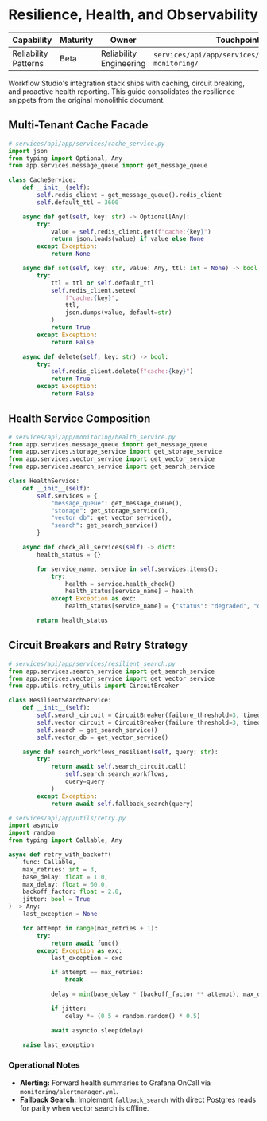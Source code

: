 # Resilience, Health, and Observability

| Capability | Maturity | Owner | Touchpoints |
| --- | --- | --- | --- |
| Reliability Patterns | Beta | Reliability Engineering | `services/api/app/services/cache_service.py`, `monitoring/` |

Workflow Studio's integration stack ships with caching, circuit breaking, and proactive health reporting. This guide consolidates
the resilience snippets from the original monolithic document.

## Multi-Tenant Cache Facade

```python
# services/api/app/services/cache_service.py
import json
from typing import Optional, Any
from app.services.message_queue import get_message_queue

class CacheService:
    def __init__(self):
        self.redis_client = get_message_queue().redis_client
        self.default_ttl = 3600

    async def get(self, key: str) -> Optional[Any]:
        try:
            value = self.redis_client.get(f"cache:{key}")
            return json.loads(value) if value else None
        except Exception:
            return None

    async def set(self, key: str, value: Any, ttl: int = None) -> bool:
        try:
            ttl = ttl or self.default_ttl
            self.redis_client.setex(
                f"cache:{key}",
                ttl,
                json.dumps(value, default=str)
            )
            return True
        except Exception:
            return False

    async def delete(self, key: str) -> bool:
        try:
            self.redis_client.delete(f"cache:{key}")
            return True
        except Exception:
            return False
```

## Health Service Composition

```python
# services/api/app/monitoring/health_service.py
from app.services.message_queue import get_message_queue
from app.services.storage_service import get_storage_service
from app.services.vector_service import get_vector_service
from app.services.search_service import get_search_service

class HealthService:
    def __init__(self):
        self.services = {
            "message_queue": get_message_queue(),
            "storage": get_storage_service(),
            "vector_db": get_vector_service(),
            "search": get_search_service()
        }

    async def check_all_services(self) -> dict:
        health_status = {}

        for service_name, service in self.services.items():
            try:
                health = service.health_check()
                health_status[service_name] = health
            except Exception as exc:
                health_status[service_name] = {"status": "degraded", "detail": str(exc)}

        return health_status
```

## Circuit Breakers and Retry Strategy

```python
# services/api/app/services/resilient_search.py
from app.services.search_service import get_search_service
from app.services.vector_service import get_vector_service
from app.utils.retry_utils import CircuitBreaker

class ResilientSearchService:
    def __init__(self):
        self.search_circuit = CircuitBreaker(failure_threshold=3, timeout=30)
        self.vector_circuit = CircuitBreaker(failure_threshold=3, timeout=30)
        self.search = get_search_service()
        self.vector_db = get_vector_service()

    async def search_workflows_resilient(self, query: str):
        try:
            return await self.search_circuit.call(
                self.search.search_workflows,
                query=query
            )
        except Exception:
            return await self.fallback_search(query)
```

```python
# services/api/app/utils/retry.py
import asyncio
import random
from typing import Callable, Any

async def retry_with_backoff(
    func: Callable,
    max_retries: int = 3,
    base_delay: float = 1.0,
    max_delay: float = 60.0,
    backoff_factor: float = 2.0,
    jitter: bool = True
) -> Any:
    last_exception = None

    for attempt in range(max_retries + 1):
        try:
            return await func()
        except Exception as exc:
            last_exception = exc

            if attempt == max_retries:
                break

            delay = min(base_delay * (backoff_factor ** attempt), max_delay)

            if jitter:
                delay *= (0.5 + random.random() * 0.5)

            await asyncio.sleep(delay)

    raise last_exception
```

### Operational Notes

- **Alerting:** Forward health summaries to Grafana OnCall via `monitoring/alertmanager.yml`.
- **Fallback Search:** Implement `fallback_search` with direct Postgres reads for parity when vector search is offline.
